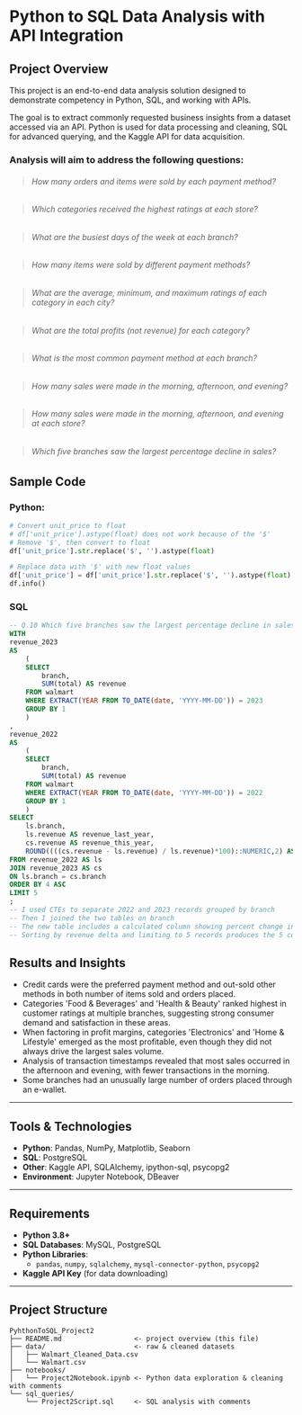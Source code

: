 # Python to SQL Data Analysis with API Integration

## Project Overview
This project is an end-to-end data analysis solution designed to demonstrate competency in Python, SQL, and working with APIs.  

The goal is to extract commonly requested business insights from a dataset accessed via an API. Python is used for data processing and cleaning, SQL for advanced querying, and the Kaggle API for data acquisition.

### Analysis will aim to address the following questions:

> ###### How many orders and items were sold by each payment method?  

> ###### Which categories received the highest ratings at each store?  

> ###### What are the busiest days of the week at each branch?  

> ###### How many items were sold by different payment methods?  

> ###### What are the average, minimum, and maximum ratings of each category in each city?  

> ###### What are the total profits (not revenue) for each category?  

> ###### What is the most common payment method at each branch?  

> ###### How many sales were made in the morning, afternoon, and evening?  

> ###### How many sales were made in the morning, afternoon, and evening at each store?  

> ###### Which five branches saw the largest percentage decline in sales?  


## Sample Code
### Python:
```python
# Convert unit_price to float
# df['unit_price'].astype(float) does not work because of the '$'
# Remove '$', then convert to float
df['unit_price'].str.replace('$', '').astype(float)

# Replace data with '$' with new float values
df['unit_price'] = df['unit_price'].str.replace('$', '').astype(float)
df.info()
```
### SQL
```sql
-- Q.10 Which five branches saw the largest percentage decline in sales?
WITH 
revenue_2023
AS
	(
	SELECT
		branch,
		SUM(total) AS revenue
	FROM walmart
	WHERE EXTRACT(YEAR FROM TO_DATE(date, 'YYYY-MM-DD')) = 2023
	GROUP BY 1
	)
,
revenue_2022
AS
	(
	SELECT
		branch,
		SUM(total) AS revenue
	FROM walmart
	WHERE EXTRACT(YEAR FROM TO_DATE(date, 'YYYY-MM-DD')) = 2022
	GROUP BY 1
	)
SELECT 
	ls.branch,
	ls.revenue AS revenue_last_year,
	cs.revenue AS revenue_this_year,
	ROUND((((cs.revenue - ls.revenue) / ls.revenue)*100)::NUMERIC,2) AS revenue_delta_perc
FROM revenue_2022 AS ls
JOIN revenue_2023 AS cs
ON ls.branch = cs.branch
ORDER BY 4 ASC 
LIMIT 5
;
-- I used CTEs to separate 2022 and 2023 records grouped by branch
-- Then I joined the two tables on branch
-- The new table includes a calculated column showing percent change in revenue
-- Sorting by revenue delta and limiting to 5 records produces the 5 companies that experienced the largest sales decline

```

## Results and Insights

- Credit cards were the preferred payment method and out-sold other methods in both number of items sold and orders placed.
- Categories 'Food & Beverages' and 'Health & Beauty' ranked highest in customer ratings at multiple branches, suggesting strong consumer demand and satisfaction in these areas.
- When factoring in profit margins, categories 'Electronics' and 'Home & Lifestyle' emerged as the most profitable, even though they did not always drive the largest sales volume.
- Analysis of transaction timestamps revealed that most sales occurred in the afternoon and evening, with fewer transactions in the morning.  
- Some branches had an unusually large number of orders placed through an e-wallet.


---

## Tools & Technologies
- **Python**: Pandas, NumPy, Matplotlib, Seaborn  
- **SQL**: PostgreSQL  
- **Other**: Kaggle API, SQLAlchemy, ipython-sql, psycopg2  
- **Environment**: Jupyter Notebook, DBeaver  

---

## Requirements

- **Python 3.8+**
- **SQL Databases**: MySQL, PostgreSQL
- **Python Libraries**:
  - `pandas`, `numpy`, `sqlalchemy`, `mysql-connector-python`, `psycopg2`
- **Kaggle API Key** (for data downloading)


---

## Project Structure
```plaintext
PyhthonToSQL_Project2
├── README.md                  <- project overview (this file)
├── data/                      <- raw & cleaned datasets
│   ├── Walmart_Cleaned_Data.csv
│   └── Walmart.csv
├── notebooks/
│   └── Project2Notebook.ipynb <- Python data exploration & cleaning with comments
└── sql_queries/
    └── Project2Script.sql     <- SQL analysis with comments
